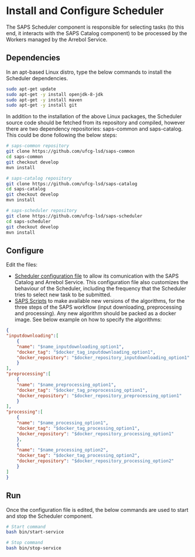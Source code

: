 # Install and Configure Scheduler

The SAPS Scheduler component is responsible for selecting tasks (to this end, it interacts with the SAPS Catalog component) to be processed by the Workers managed by the Arrebol Service.

## Dependencies

In an apt-based Linux distro, type the below commands to install the Scheduler dependencies.

```bash
sudo apt-get update
sudo apt-get -y install openjdk-8-jdk
sudo apt-get -y install maven
sudo apt-get -y install git
```

In addition to the installation of the above Linux packages, the Scheduler source code should be fetched from its repository and compiled, however there are two dependency repositories: saps-common and saps-catalog. This could be done following the below steps:

```bash
# saps-common repository
git clone https://github.com/ufcg-lsd/saps-common
cd saps-common
git checkout develop
mvn install

# saps-catalog repository
git clone https://github.com/ufcg-lsd/saps-catalog
cd saps-catalog
git checkout develop
mvn install

# saps-scheduler repository
git clone https://github.com/ufcg-lsd/saps-scheduler
cd saps-scheduler
git checkout develop
mvn install
```

## Configure

Edit the files:
- [Scheduler configuration file](/config/scheduler.conf) to allow its comunication with the SAPS Catalog and Arrebol Service. This configuration file also customizes the behaviour of the Scheduler, including the frequency that the Scheduler tries to select new task to be submitted.
- [SAPS Scripts](/resources/execution_script_tags.json) to make available new versions of the algorithms, for the three steps of the SAPS workflow (input downloading, preprocessing and processing). Any new algorithm should be packed as a docker image. See below example on how to specify the algorithms:

```json
{
"inputdownloading":[
	{
	"name": "$name_inputdownloading_option1",
	"docker_tag": "$docker_tag_inputdownloading_option1",
	"docker_repository": "$docker_repository_inputdownloading_option1"
	}
],
"preprocessing":[
	{
	"name": "$name_preprocessing_option1",
	"docker_tag": "$docker_tag_preprocessing_option1",
	"docker_repository": "$docker_repository_preprocessing_option1"
	}
],
"processing":[
	{
	"name": "$name_processing_option1",
	"docker_tag": "$docker_tag_processing_option1",
	"docker_repository": "$docker_repository_processing_option1"
	},
	{
	"name": "$name_processing_option2",
	"docker_tag": "$docker_tag_processing_option2",
	"docker_repository": "$docker_repository_processing_option2"
	}
]
}
```

## Run

Once the configuration file is edited, the below commands are used to start and stop the Scheduler component.

```bash
# Start command
bash bin/start-service
```

```bash
# Stop command
bash bin/stop-service
```
